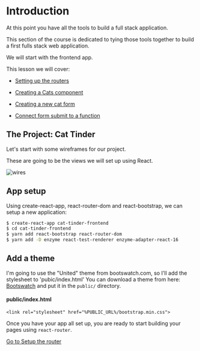 # Introduction

At this point you have all the tools to build a full stack application.

This section of the course is dedicated to tying those tools together to build a first fulls stack web application.

We will start with the frontend app.

This lesson we will cover:

- [Setting up the routers](./01-router-setup/README.md)

- [Creating a Cats component](../02-cats-component/README.md)

- [Creating a new cat form](../03-new-cat-form/README.md)

- [Connect form submit to a function](../03-new-cat-form/README.md)

## The Project: Cat Tinder

Let's start with some wireframes for our project.

These are going to be the views we will set up using React.

![wires](https://s3.amazonaws.com/learn-site/curriculum/cat-tinder/cat-tinder-wireframe.png)

## App setup
Using create-react-app, react-router-dom and react-bootstrap, we can setup a new application:

```bash
$ create-react-app cat-tinder-frontend
$ cd cat-tinder-frontend
$ yarn add react-bootstrap react-router-dom
$ yarn add -D enzyme react-test-renderer enzyme-adapter-react-16
```


## Add a theme

I'm going to use the "United" theme from bootswatch.com, so I'll add the stylesheet to 'pubic/index.html'  You can download a theme from here: [Bootswatch](https://bootswatch.com/) and put it in the ```public/``` directory.

#### public/index.html
```
<link rel="stylesheet" href="%PUBLIC_URL%/bootstrap.min.css">
```

Once you have your app all set up, you are ready to start building your pages using `react-router`.

[Go to Setup the router](./01-router-setup/README.md)

